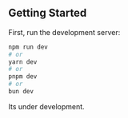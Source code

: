 ## Getting Started

First, run the development server:

```bash
npm run dev
# or
yarn dev
# or
pnpm dev
# or
bun dev
```

Its under development.
